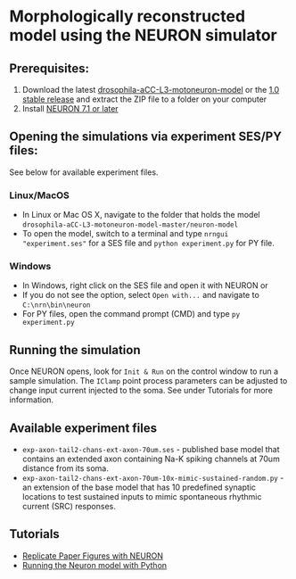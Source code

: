 # Morphologically reconstructed model using the NEURON simulator

## Prerequisites:

1. Download the latest [drosophila-aCC-L3-motoneuron-model](https://github.com/cengique/drosophila-aCC-L3-motoneuron-model/archive/master.zip)
or the [1.0 stable release](https://github.com/cengique/drosophila-aCC-L3-motoneuron-model/archive/v1.0.zip) and extract the ZIP file to a folder on your computer
1. Install [NEURON 7.1 or later](http://www.neuron.yale.edu/neuron/)

## Opening the simulations via experiment SES/PY files:

See below for available experiment files.

### Linux/MacOS
- In Linux or Mac OS X, navigate to the folder that holds the model ```drosophila-aCC-L3-motoneuron-model-master/neuron-model``` 
- To open the model, switch to a terminal and type ```nrngui "experiment.ses"``` for a SES file and ```python experiment.py``` for PY file.

### Windows
- In Windows, right click on the SES file and open it with NEURON or
- If you do not see the option, select `Open with...` and navigate to `C:\nrn\bin\neuron`
- For PY files, open the command prompt (CMD) and type ```py experiment.py```

## Running the simulation
Once NEURON opens, look for `Init & Run` on the control window to run a sample simulation. The `IClamp` point process parameters can be adjusted to change input current injected to the soma. See under Tutorials for more information.

## Available experiment files

- `exp-axon-tail2-chans-ext-axon-70um.ses` - published base model that contains an extended axon containing Na-K spiking channels at 70um distance from its soma.
- `exp-axon-tail2-chans-ext-axon-70um-10x-mimic-sustained-random.py` - an extension of the base model that has 10 predefined synaptic locations to test sustained inputs to mimic spontaneous rhythmic current (SRC) responses.

## Tutorials

- [Replicate Paper Figures with NEURON](tutorial-replicate-paper-figure/README.md)
- [Running the Neuron model with Python](tutorial-python-neuron/README.md)
